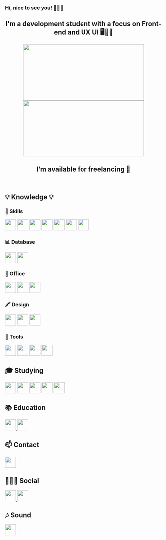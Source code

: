 ### Hi, nice to see you! 🙋🏻‍♀️
<div align="center">
  <h2> I'm a development student with a focus on Front-end and UX UI 🖥️✌🏽️</h2>
  <a href="https://github.com/LudmilaSonehara">
    <img width="388" height="180em" src="https://github-readme-stats.vercel.app/api?username=LudmilaSonehara&show_icons=true&theme=tokyonight&include_all_commits=true&count_private=true"/>
    <img width="388" height="180em" src="https://github-readme-stats.vercel.app/api/top-langs/?username=LudmilaSonehara&layout=compact&langs_count=7&theme=tokyonight"/>
  </a>
  <h2> I’m available for freelancing 🤝</h2> 
</div>
<br>

<div>
    <h2>💡 Knowledge 💡</h2>
    <h3>🚀 Skills</h3>
    <img height= "35" src= "https://img.shields.io/badge/HTML5-E34F26?style=for-the-badge&logo=html5&logoColor=white">
    <img height= "35" src= "https://img.shields.io/badge/CSS3-1572B6?style=for-the-badge&logo=css3&logoColor=white">
    <img height= "35" src= "https://img.shields.io/badge/Sass-CC6699?style=for-the-badge&logo=sass&logoColor=white">
    <img height= "35" src= "https://img.shields.io/badge/styled--components-DB7093?style=for-the-badge&logo=styled-components&logoColor=white">
    <img height= "35" src= "https://img.shields.io/badge/Bootstrap-563D7C?style=for-the-badge&logo=bootstrap&logoColor=white">
    <img height= "35" src= "https://img.shields.io/badge/JavaScript-F7DF1E?style=for-the-badge&logo=javascript&logoColor=black">
    <img height= "35" src= "https://img.shields.io/badge/MySQL-00000F?style=for-the-badge&logo=mysql&logoColor=white">
    <br>
    
  <h3>📊 Database</h3>
    <img height= "35" src="https://img.shields.io/badge/MySQL-005C84?style=for-the-badge&logo=mysql&logoColor=white">
    <img height= "35" src="https://img.shields.io/badge/SQLite-07405E?style=for-the-badge&logo=sqlite&logoColor=white">
    <br>
  
  <h3>💼 Office</h3>
    <img height= "35" src= "https://img.shields.io/badge/Microsoft_Word-2B579A?style=for-the-badge&logo=microsoft-word&logoColor=white">
    <img height= "35" src="https://img.shields.io/badge/Microsoft_Excel-217346?style=for-the-badge&logo=microsoft-excel&logoColor=white">
    <img height= "35" src="https://img.shields.io/badge/Microsoft_PowerPoint-B7472A?style=for-the-badge&logo=microsoft-powerpoint&logoColor=white">
    <br>
  
  <h3>🖍 Design </h3>
    <img height= "35" src="https://img.shields.io/badge/Adobe%20Illustrator-FF9A00?style=for-the-badge&logo=adobe%20illustrator&logoColor=white">
    <img height= "35" src="https://img.shields.io/badge/Canva-%2300C4CC.svg?&style=for-the-badge&logo=Canva&logoColor=white">
    <img height= "35" src="https://img.shields.io/badge/Figma-F24E1E?style=for-the-badge&logo=figma&logoColor=white">
    <br>

<h3>🧰 Tools </h3>
    <img height= "35" src="https://img.shields.io/badge/GIT-E44C30?style=for-the-badge&logo=git&logoColor=white">
    <img height= "35" src="https://img.shields.io/badge/windows%20terminal-4D4D4D?style=for-the-badge&logo=windows%20terminal&logoColor=white">
    <img height= "35" src="https://img.shields.io/badge/Visual_Studio_Code-0078D4?style=for-the-badge&logo=visual%20studio%20code&logoColor=white">
    <img height= "35" src="https://img.shields.io/badge/apache%20netbeans-1B6AC6?style=for-the-badge&logo=apache%20netbeans%20IDE&logoColor=white">
    <br>

<h2>🎓 Studying </h2>
    <img height= "35" src="https://img.shields.io/badge/TypeScript-007ACC?style=for-the-badge&logo=typescript&logoColor=white">
    <img height= "35" src="https://img.shields.io/badge/React-20232A?style=for-the-badge&logo=react&logoColor=61DAFB">
    <img height= "35" src="https://img.shields.io/badge/React_Native-20232A?style=for-the-badge&logo=react&logoColor=61DAFB">
    <img height= "35" src="https://img.shields.io/badge/Node.js-43853D?style=for-the-badge&logo=node.js&logoColor=white">
    <img height= "35" src="https://img.shields.io/badge/Java-ED8B00?style=for-the-badge&logo=openjdk&logoColor=white">
    <br>
 
 <h2>📚 Education </h2>
    <a target="_blank" href="https://www.duolingo.com/profile/sonehara__">
      <img height= "35" src="https://img.shields.io/badge/Duolingo-58CC02?style=for-the-badge&logo=Duolingo&logoColor=white">
    </a>
    <img height= "35" src="https://img.shields.io/badge/MDN_Web_Docs-black?style=for-the-badge&logo=mdnwebdocs&logoColor=white">
    <br>

<h2>📫 Contact </h2>
    <a target="_blank" href="https://mail.google.com/mail/?view=cm&fs=1&to=ludmilasonehara.dev@gmail.com">
      <img height= "35" src="https://img.shields.io/badge/Gmail-D14836?style=for-the-badge&logo=gmail&logoColor=white">
    </a>
    <br>
    
<h2>👩🏻‍💻 Social </h2>
    <a target="_blank" href="https://discordapp.com/users/1045824590133342320">
      <img height= "35" src="https://img.shields.io/badge/Discord-7289DA?style=for-the-badge&logo=discord&logoColor=white">
    </a>
    <a target="_blank" href="https://www.linkedin.com/in/ludmila-sonehara-587b39163/">
      <img height= "35" src="https://img.shields.io/badge/LinkedIn-0077B5?style=for-the-badge&logo=linkedin&logoColor=white">
    </a>
    <br>
    
<h2>🎶 Sound </h2>
    <a target="_blank" href="https://open.spotify.com/user/lusonelu">
      <img height= "35" src="https://img.shields.io/badge/Spotify-1ED760?&style=for-the-badge&logo=spotify&logoColor=white">
    </a>
    <br>
</div>
